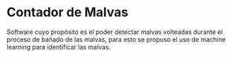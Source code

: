 # Contador de Malvas

Software cuyo propósito es el poder detectar malvas volteadas durante el proceso de bañado de las malvas, para esto se propuso el uso de machine learning para identificar las malvas.